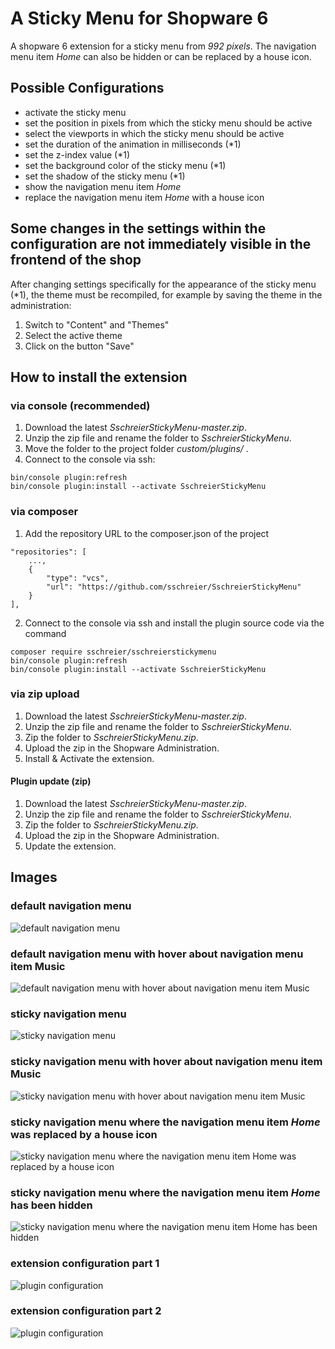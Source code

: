 # A Sticky Menu for Shopware 6

A shopware 6 extension for a sticky menu from _992 pixels_. The navigation menu item _Home_ can also be hidden or can be replaced by a house icon.

## Possible Configurations
 - activate the sticky menu
 - set the position in pixels from which the sticky menu should be active
 - select the viewports in which the sticky menu should be active
 - set the duration of the animation in milliseconds (*1)
 - set the z-index value (*1)
 - set the background color of the sticky menu (*1)
 - set the shadow of the sticky menu (*1)
 - show the navigation menu item _Home_
 - replace the navigation menu item _Home_ with a house icon

## Some changes in the settings within the configuration are not immediately visible in the frontend of the shop
After changing settings specifically for the appearance of the sticky menu (*1), the theme must be recompiled, for example by saving the theme in the administration:
1. Switch to "Content" and "Themes"
2. Select the active theme
3. Click on the button "Save"

## How to install the extension
### via console (recommended)
1. Download the latest _SschreierStickyMenu-master.zip_.
2. Unzip the zip file and rename the folder to _SschreierStickyMenu_. 
3. Move the folder to the project folder _custom/plugins/_ .
4. Connect to the console via ssh:

```
bin/console plugin:refresh
bin/console plugin:install --activate SschreierStickyMenu
```

### via composer
1. Add the repository URL to the composer.json of the project
```
"repositories": [
    ...,
    {
        "type": "vcs",
        "url": "https://github.com/sschreier/SschreierStickyMenu"
    }
],
```

2. Connect to the console via ssh and install the plugin source code via the command
```
composer require sschreier/sschreierstickymenu
bin/console plugin:refresh
bin/console plugin:install --activate SschreierStickyMenu
```

### via zip upload
1. Download the latest _SschreierStickyMenu-master.zip_.
2. Unzip the zip file and rename the folder to _SschreierStickyMenu_.
3. Zip the folder to _SschreierStickyMenu.zip_.
4. Upload the zip in the Shopware Administration.
5. Install & Activate the extension.

#### Plugin update (zip)
1. Download the latest _SschreierStickyMenu-master.zip_.
2. Unzip the zip file and rename the folder to _SschreierStickyMenu_.
3. Zip the folder to _SschreierStickyMenu.zip_.
4. Upload the zip in the Shopware Administration.
5. Update the extension.

## Images

### default navigation menu

![default navigation menu](https://www.sebastianschreier.de/plugins/sschreierStickymenu/sschreierStickymenu-Image1.jpg)

### default navigation menu with hover about navigation menu item Music

![default navigation menu with hover about navigation menu item Music](https://www.sebastianschreier.de/plugins/sschreierStickymenu/sschreierStickymenu-Image2.jpg)

### sticky navigation menu

![sticky navigation menu](https://www.sebastianschreier.de/plugins/sschreierStickymenu/sschreierStickymenu-Image3.jpg)

### sticky navigation menu with hover about navigation menu item Music

![sticky navigation menu with hover about navigation menu item Music](https://www.sebastianschreier.de/plugins/sschreierStickymenu/sschreierStickymenu-Image4.jpg)

### sticky navigation menu where the navigation menu item _Home_ was replaced by a house icon

![sticky navigation menu where the navigation menu item _Home_ was replaced by a house icon](https://www.sebastianschreier.de/plugins/sschreierStickymenu/sschreierStickymenu-Image5.jpg)

### sticky navigation menu where the navigation menu item _Home_ has been hidden

![sticky navigation menu where the navigation menu item _Home_ has been hidden](https://www.sebastianschreier.de/plugins/sschreierStickymenu/sschreierStickymenu-Image6.jpg)

### extension configuration part 1

![plugin configuration](https://www.sebastianschreier.de/plugins/sschreierStickymenu/sschreierStickymenu-Image7.jpg)

### extension configuration part 2

![plugin configuration](https://www.sebastianschreier.de/plugins/sschreierStickymenu/sschreierStickymenu-Image8.jpg)
